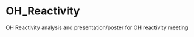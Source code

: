 OH_Reactivity
=============

OH Reactivity analysis and presentation/poster for OH reactivity meeting
